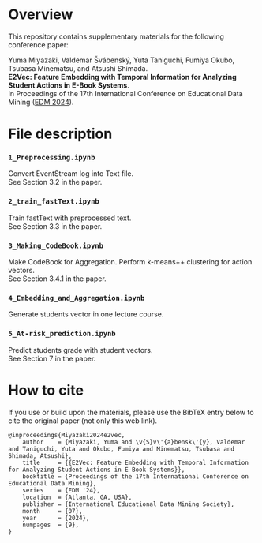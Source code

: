 # Overview

This repository contains supplementary materials for the following conference paper:

Yuma Miyazaki, Valdemar Švábenský, Yuta Taniguchi, Fumiya Okubo, Tsubasa Minematsu, and Atsushi Shimada.\
**E2Vec: Feature Embedding with Temporal Information for Analyzing Student Actions in E-Book Systems**.\
In Proceedings of the 17th International Conference on Educational Data Mining ([EDM 2024](https://educationaldatamining.org/edm2024/)).

# File description

### `1_Preprocessing.ipynb`
Convert EventStream log into Text file.\
See Section 3.2 in the paper.

### `2_train_fastText.ipynb`
Train fastText with preprocessed text.\
See Section 3.3 in the paper.

### `3_Making_CodeBook.ipynb`
Make CodeBook for Aggregation.
Perform k-means++ clustering for action vectors.\
See Section 3.4.1 in the paper.

### `4_Embedding_and_Aggregation.ipynb`
Generate students vector in one lecture course.

### `5_At-risk_prediction.ipynb`
Predict students grade with student vectors.\
See Section 7 in the paper.

# How to cite

If you use or build upon the materials, please use the BibTeX entry below to cite the original paper (not only this web link).

```
@inproceedings{Miyazaki2024e2vec,
    author    = {Miyazaki, Yuma and \v{S}v\'{a}bensk\'{y}, Valdemar and Taniguchi, Yuta and Okubo, Fumiya and Minematsu, Tsubasa and Shimada, Atsushi},
    title     = {{E2Vec: Feature Embedding with Temporal Information for Analyzing Student Actions in E-Book Systems}},
    booktitle = {Proceedings of the 17th International Conference on Educational Data Mining},
    series    = {EDM '24},
    location  = {Atlanta, GA, USA},
    publisher = {International Educational Data Mining Society},
    month     = {07},
    year      = {2024},
    numpages  = {9},
}
```
